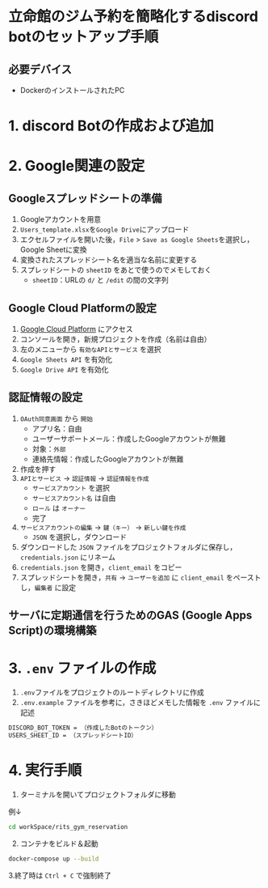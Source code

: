 # 立命館のジム予約を簡略化するdiscord botのセットアップ手順

## 必要デバイス
- DockerのインストールされたPC

# 1. discord Botの作成および追加
<!-- あとで追記する -->

# 2. Google関連の設定
## Googleスプレッドシートの準備
1. Googleアカウントを用意
1. `Users_template.xlsx`を`Google Drive`にアップロード
1. エクセルファイルを開いた後，`File` > `Save as Google Sheets`を選択し，Google Sheetに変換
1. 変換されたスプレッドシート名を適当な名前に変更する
1. スプレッドシートの `sheetID` をあとで使うのでメモしておく
   - `sheetID`：URLの `d/` と `/edit` の間の文字列

## Google Cloud Platformの設定
1. [Google Cloud Platform](https://console.cloud.google.com/) にアクセス
2. コンソールを開き，新規プロジェクトを作成（名前は自由）
3. 左のメニューから `有効なAPIとサービス` を選択
4. `Google Sheets API` を有効化
5. `Google Drive API` を有効化

## 認証情報の設定
1. `OAuth同意画面` から `開始`
   - アプリ名：自由
   - ユーザーサポートメール：作成したGoogleアカウントが無難
   - 対象：`外部`
   - 連絡先情報：作成したGoogleアカウントが無難
2. 作成を押す
3. `APIとサービス` → `認証情報` → `認証情報を作成`
   - `サービスアカウント` を選択
   - `サービスアカウント名` は自由
   - `ロール` は `オーナー`
   - 完了
4. `サービスアカウントの編集` → `鍵（キー）` → `新しい鍵を作成`
   - `JSON` を選択し，ダウンロード
5. ダウンロードした `JSON` ファイルをプロジェクトフォルダに保存し， `credentials.json` にリネーム
6. `credentials.json` を開き，`client_email` をコピー
7. スプレッドシートを開き，`共有` → `ユーザーを追加` に `client_email` をペーストし，`編集者` に設定

## サーバに定期通信を行うためのGAS (Google Apps Script)の環境構築
<!--
   あとで追記する
   1. GASプロジェクトの作成
   1. GASコードのコピペおよび変数の設定
   1. トリガーを1分毎に設定
-->

# 3. `.env` ファイルの作成
1. `.env`ファイルをプロジェクトのルートディレクトリに作成
1. `.env.example` ファイルを参考に，さきほどメモした情報を `.env` ファイルに記述
```sh
DISCORD_BOT_TOKEN = （作成したBotのトークン）
USERS_SHEET_ID = （スプレッドシートID）
```

# 4. 実行手順
1. ターミナルを開いてプロジェクトフォルダに移動

例↓
```sh
cd workSpace/rits_gym_reservation
```

2. コンテナをビルド＆起動
```sh
docker-compose up --build
```

3.終了時は `Ctrl + C` で強制終了